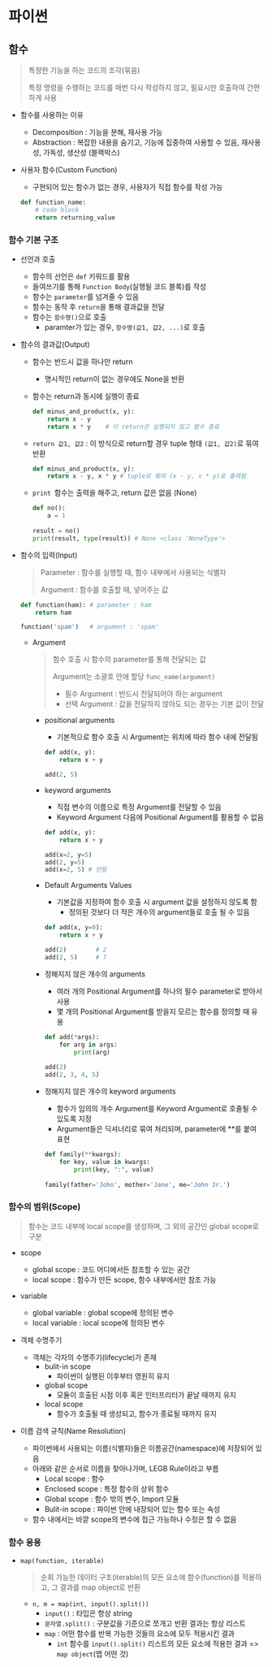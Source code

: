 # 파이썬



## 함수

> 특정한 기능을 하는 코드의 조각(묶음)
>
> 특정 명령을 수행하는 코드를 매번 다시 작성하지 않고, 필요시만 호출하여 간편하게 사용

- 함수를 사용하는 이유

  - Decomposition : 기능을 분해, 재사용 가능
  - Abstraction : 복잡한 내용을 숨기고, 기능에 집중하여 사용할 수 있음, 재사용성, 가독성, 생산성 (블랙박스)

- 사용자 함수(Custom Function)

  - 구현되어 있는 함수가 없는 경우, 사용자가 직접 함수를 작성 가능

  ```python
  def function_name:
      # code block
      return returning_value
  ```

  



### 함수 기본 구조

- 선언과 호출
  - 함수의 선언은 `def` 키워드를 활용
  - 들여쓰기를 통해 `Function Body`(실행될 코드 블록)를 작성
  - 함수는 `parameter`를 넘겨줄 수 있음
  - 함수는 동작 후 `return`을 통해 결과값을 전달
  - 함수는 `함수명()`으로 호출
    - paramter가 있는 경우, `함수명(값1, 값2, ...)`로 호출



- 함수의 결과값(Output)

  - 함수는 반드시 값을 하나만 return

    - 명시적인 return이 없는 경우에도 None을 반환

  - 함수는 return과 동시에 실행이 종료

    ```python
    def minus_and_product(x, y):
        return x - y
    	return x * y	# 이 return은 실행되지 않고 함수 종료
    ```

  - `return 값1, 값2` : 이 방식으로 return할 경우 tuple 형태 `(값1, 값2)`로 묶여 반환

    ```python
    def minus_and_product(x, y):
        return x - y, x * y # tuple로 묶여 (x - y, x * y)로 출력됨
    ```

  - `print `함수는 출력을 해주고, return 값은 없음 (None)

    ```python
    def no():
        a = 1
        
    result = no()
    print(result, type(result)) # None <class 'NoneType'>
    ```



- 함수의 입력(Input)

  >  Parameter : 함수를 실행할 때, 함수 내부에서 사용되는 식별자
  >
  > Argument : 함수를 호출할 때, 넣어주는 값

  ```python
  def function(ham): # parameter : ham
      return ham
  
  function('spam')   # argument : 'spam'
  ```

  - Argument

    > 함수 호출 시 함수의 parameter를 통해 전달되는 값
    >
    > Argument는 소괄호 안에 할당 `func_name(argument)`
    >
    > - 필수 Argument : 반드시 전달되어야 하는 argument
    > - 선택 Argument : 값을 전달하지 않아도 되는 경우는 기본 값이 전달

    - positional arguments

      - 기본적으로 함수 호출 시 Argument는 위치에 따라 함수 내에 전달됨

      ```python
      def add(x, y):
          return x + y
      
      add(2, 5)
      ```

    - keyword arguments

      - 직접 변수의 이름으로 특정 Argument를 전달할 수 있음
      - Keyword Argument 다음에 Positional Argument를 활용할 수 없음

      ```python
      def add(x, y):
          return x + y
      
      add(x=2, y=5)
      add(2, y=5)
      add(x=2, 5) # 안됨
      ```

    - Default Arguments Values

      - 기본값을 지정하여 함수 호출 시 argument 값을 설정하지 않도록 함
        - 정의된 것보다 더 적은 개수의 argument들로 호출 될 수 있음

      ```python
      def add(x, y=0):
          return x + y
      
      add(2) 		# 2
      add(2, 5) 	# 7
      ```

    - 정해지지 않은 개수의 arguments

      - 여러 개의 Positional Argument를 하나의 필수 parameter로 받아서 사용
      - 몇 개의 Positional Argument를 받을지 모르는 함수를 정의할 때 유용

      ```python
      def add(*args):
          for arg in args:
              print(arg)
              
      add(2)
      add(2, 3, 4, 5)
      ```

    - 정해지지 않은 개수의 keyword arguments

      - 함수가 임의의 개수 Argument를 Keyword Argument로 호줄될 수 있도록 지정
      - Argument들은 딕셔너리로 묶여 처리되며, parameter에 **를 붙여 표현

      ```python
      def family(**kwargs):
          for key, value in kwargs:
              print(key, ":", value)
              
      family(father='John', mother='Jane', me='John Jr.')
      ```

      

### 함수의 범위(Scope)

> 함수는 코드 내부에 local scope를 생성하며, 그 외의 공간인 global scope로 구분

- scope
  - global scope : 코드 어디에서든 참조할 수 있는 공간
  - local scope : 함수가 만든 scope, 함수 내부에서만 참조 가능
- variable
  - global variable : global scope에 정의된 변수
  - local variable : local scope에 정의된 변수



- 객체 수명주기
  - 객체는 각자의 수명주기(lifecycle)가 존재
    - bulit-in scope
      - 파이썬이 실행된 이후부터 영원히 유지
    - global scope
      - 모듈이 호출된 시점 이후 혹은 인터프리터가 끝날 때까지 유지
    - local scope
      - 함수가 호출될 때 생성되고, 함수가 종료될 때까지 유지
- 이름 검색 규칙(Name Resolution)
  - 파이썬에서 사용되는 이름(식별자)들은 이름공간(namespace)에 저장되어 있음
  - 아래와 같은 순서로 이름을 찾아나가며, LEGB Rule이라고 부름
    - Local scope : 함수
    - Enclosed scope : 특정 함수의 상위 함수
    - Global scope : 함수 밖의 변수, Import 모듈
    - Bulit-in scope : 파이썬 안에 내장되어 있는 함수 또는 속성
  - 함수 내에서는 바깥 scope의 변수에 접근 가능하나 수정은 할 수 없음



### 함수 응용

- `map(function, iterable)`

  > 순회 가능한 데이터 구조(iterable)의 모든 요소에 함수(function)를 적용하고, 그 결과를 map object로 반환

  - `n, m = map(int, input().split())`
    - `input()` : 타입은 항상 string
    - `문자열.split()` : 구분값을 기준으로 쪼개고 반환 결과는 항상 리스트
    - `map` : 어떤 함수를 반복 가능한 것들의 요소에 모두 적용시킨 결과
      - `int` 함수를 `input().split()` 리스트의 모든 요소에 적용한 결과 => `map object`(맵 어떤 것)